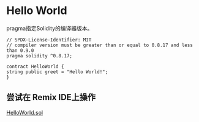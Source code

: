 # Hello World

pragma指定Solidity的编译器版本。

```
// SPDX-License-Identifier: MIT
// compiler version must be greater than or equal to 0.8.17 and less than 0.9.0
pragma solidity ^0.8.17;
    
contract HelloWorld {
string public greet = "Hello World!";
}
```  
   
## 尝试在 Remix IDE上操作
[HelloWorld.sol](https://remix.ethereum.org/?#code=Ly8gU1BEWC1MaWNlbnNlLUlkZW50aWZpZXI6IE1JVAovLyBjb21waWxlciB2ZXJzaW9uIG11c3QgYmUgZ3JlYXRlciB0aGFuIG9yIGVxdWFsIHRvIDAuOC4xNyBhbmQgbGVzcyB0aGFuIDAuOS4wCnByYWdtYSBzb2xpZGl0eSBeMC44LjE3OwoKY29udHJhY3QgSGVsbG9Xb3JsZCB7CiAgICBzdHJpbmcgcHVibGljIGdyZWV0ID0gIkhlbGxvIFdvcmxkISI7Cn0K)
